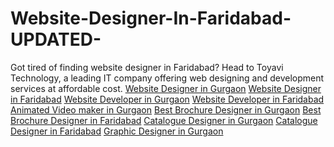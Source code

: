 # Website-Designer-In-Faridabad-UPDATED-
Got tired of finding website designer in Faridabad? Head to Toyavi Technology, a leading IT company offering web designing and development services at affordable cost.
<a href="https://toyavitechnology.com/">Website Designer in Gurgaon</a>
<a href="https://toyavitechnology.com/">Website Designer in Faridabad</a>
<a href="https://toyavitechnology.com/">Website Developer in Gurgaon</a>
<a href="https://toyavitechnology.com/">Website Developer in Faridabad</a>
<a href="https://toyavitechnology.com/">Animated Video maker in Gurgaon</a>
<a href="https://toyavitechnology.com/">Best Brochure Designer in Gurgaon</a>
<a href="https://toyavitechnology.com/">Best Brochure Designer in Faridabad</a>
<a href="https://toyavitechnology.com/">Catalogue Designer in Gurgaon</a>
<a href="https://toyavitechnology.com/">Catalogue Designer in Faridabad</a>
<a href="https://toyavitechnology.com/">Graphic Designer in Gurgaon</a>
